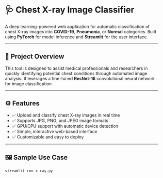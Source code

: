 # 🩺 Chest X-ray Image Classifier

A deep learning-powered web application for automatic classification of chest X-ray images into **COVID-19**, **Pneumonia**, or **Normal** categories. Built using **PyTorch** for model inference and **Streamlit** for the user interface.

---

## 📌 Project Overview

This tool is designed to assist medical professionals and researchers in quickly identifying potential chest conditions through automated image analysis. It leverages a fine-tuned **ResNet-18** convolutional neural network for image classification.

---

## ⚙️ Features

- ✅ Upload and classify chest X-ray images in real time
- ✅ Supports JPG, PNG, and JPEG image formats
- ✅ GPU/CPU support with automatic device detection
- ✅ Simple, interactive web-based interface
- ✅ Customizable and easy to deploy

---

## 🖼️ Sample Use Case

```bash
streamlit run x-ray.py
